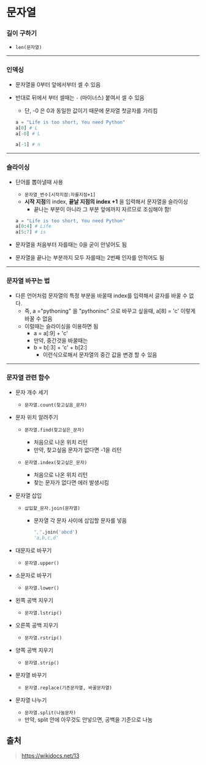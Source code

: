 # 문자열

### 길이 구하기

- `len(문자열)`

---

### 인덱싱

- 문자열을 0부터 앞에서부터 셀 수 있음

- 반대로 뒤에서 부터 셀때는 `-` (마이너스) 붙여서 셀 수 있음

  - 단, -0 은 0과 동일한 값이기 때문에 문자열 첫글자를 가리킴

  ```python
  a = "Life is too short, You need Python"
  a[0] # L
  a[-0] # L
  
  a[-1] # n
  ```

---

### 슬라이싱

- 단어를 뽑아낼때 사용

  - `문자열_변수[시작지점:자를지점+1]`
  - **시작 지점**의 index, **끝날 지점의 index +1** 을 입력해서 문자열을 슬라이싱
    - 끝나는 부분이 아니라 그 부분 앞에까지 자르므로 조심해야 함!

  ```python
  a = "Life is too short, You need Python"
  a[0:4] # Life
  a[5:7] # is
  ```

- 문자열을 처음부터 자를때는 0을 굳이 안넣어도 됨
- 문자열을 끝나는 부분까지 모두 자를때는 2번째 인자를 안적어도 됨

---

### 문자열 바꾸는 법

- 다른 언어처럼 문자열의 특정 부분을 바꿀때 index를 입력해서 글자를 바꿀 수 없다.
  - 즉, a ="pythoning" 을 "pythoninc" 으로 바꾸고 싶을때, a[8] = 'c' 이렇게 바꿀 수 없음
  - 이럴때는 슬라이싱을 이용하면 됨
    - a = a[:9] + 'c'
    - 만약, 중간것을 바꿀때는
    - b = b[:3] + 'c' + b[2:] 
      - 이런식으로해서 문자열의 중간 값을 변경 할 수 있음

---

### 문자열 관련 함수

- 문자 개수 세기
  - `문자열.count(찾고싶음_문자)`

- 문자 위치 알려주기

  - `문자열.find(찾고싶은_문자)`
    - 처음으로 나온 위치 리턴
    - 만약, 찾고싶음 문자가 없다면 -1을 리턴

  - `문자열.index(찾고싶은_문자)`
    - 처음으로 나온 위치 리턴
    - 찾는 문자가 없다면 에러 발생시킴

- 문자열 삽입

  - `삽입할_문자.join(문자열)`

    - 문자열 각 문자 사이에 삽입할 문자를 넣음

      ```python
      ",".join('abcd')
      'a,b,c,d'
      ```

- 대문자로 바꾸기
  - `문자열.upper()`

- 소문자로 바꾸기
  - `문자열.lower()`
- 왼쪽 공백 지우기
  - `문자열.lstrip()`
- 오른쪽 공백 지우기
  - `문자열.rstrip()`

- 양쪽 공백 지우기
  - `문자열.strip()`

- 문자열 바꾸기
  - `문자열.replace(기존문자열, 바꿀문자열)`

- 문자열 나누기
  - `문자열.split(나눌문자)`
  - 만약, split 안에 아무것도 안넣으면, 공백을 기준으로 나눔



## 출처

> https://wikidocs.net/13